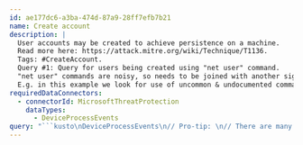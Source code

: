 ```yaml
---
id: ae177dc6-a3ba-474d-87a9-28ff7efb7b21
name: Create account
description: |
  User accounts may be created to achieve persistence on a machine.
  Read more here: https://attack.mitre.org/wiki/Technique/T1136.
  Tags: #CreateAccount.
  Query #1: Query for users being created using "net user" command.
  "net user" commands are noisy, so needs to be joined with another signal -.
  E.g. in this example we look for use of uncommon & undocumented commandline switches (e.g. /ad instead of /add).
requiredDataConnectors:
  - connectorId: MicrosoftThreatProtection
    dataTypes:
      - DeviceProcessEvents
query: "```kusto\nDeviceProcessEvents\n// Pro-tip: \n// There are many different ways to run a process from a file - e.g. by using full path, env. variables, ~1 annotation, more...\n// So, to find executions of a known filename, better filter on the filename (and possibly on folder path) than on the commandline.\n| where FileName in~ (\"net.exe\", \"net1.exe\") and Timestamp > ago(3d)\n// Parse the user name from the commandline.\n// To have case-insensitive parsing use the i flag, to have non-greedy match (e.g. CreatedUser as short as possible), specify U flag:\n// \"kind=regex flags=i\"\n| parse kind=regex flags=iU ProcessCommandLine with * \"user \" CreatedUser \" \" * \"/ad\"\n// Filter rows where user could not be parsed - e.g. because it was not a user command, or the /add commandline switch was not specified.\n| where isnotempty(CreatedUser)\n// Every net.exe executed will run net1.exe with the same commandline.\n// in this where clause we remove such rows, as they duplicate the number of results we have without adding any value.\n| where not (FileName =~ \"net1.exe\" and InitiatingProcessFileName =~ \"net.exe\" and replace(\"net\", \"net1\", InitiatingProcessCommandLine) =~ ProcessCommandLine)\n// If /domain is specified, so the user is created on the domain controller.\n// Also, any prefix that's longer than 1 char will also do the same, e.g. /do, /dom, /doma, ....\n| extend CreatedOnLocalMachine=(ProcessCommandLine !contains \"/do\")\n| where ProcessCommandLine !contains \"/add\" or (CreatedOnLocalMachine == 0 and ProcessCommandLine !contains \"/domain\")\n| summarize MachineCount=dcount(DeviceName) by CreatedUser, CreatedOnLocalMachine, InitiatingProcessFileName, FileName, ProcessCommandLine, InitiatingProcessCommandLine \n```"
---
```


